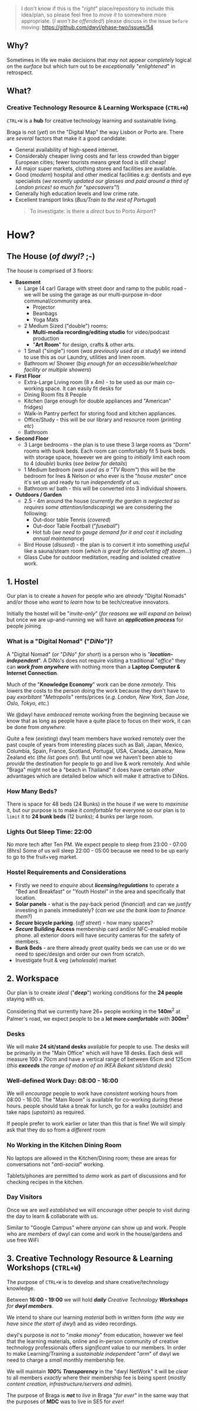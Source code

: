 > I don't know if this is the "_right_" place/repository
to include this idea/plan, so please feel free to _move it_
to somewhere more appropriate. (_I won't be offended!_)
please discuss in the issue `before` moving:
https://github.com/dwyl/phase-two/issues/54

## Why?

Sometimes in life we make decisions
that _may_ not appear _completely_ logical on the _surface_
but which turn out to be _exceptionally_ "_enlightened_" in retrospect.

## What?

### Creative Technology Resource & Learning Workspace (`CTRL+W`)

`CTRL+W` is a **hub** for creative technology learning and sustainable living.

Braga is not (_yet_) on the "Digital Map" the way Lisbon or Porto are.
There are _several_ factors that make it a good candidate:
+ General availability of high-speed internet.
+ Considerably cheaper living costs and far less crowded
than bigger European cities; fewer tourists means great food is still cheap!
+ All major super markets, clothing stores and facilities are available.
+ Good (_modern_) hospital and other medical
facilities e.g: dentists and eye specialists (_we recently updated our glasses
  and paid around a third of London prices! so much for "specsavers"!_)
+ Generally high education levels and low crime rate.
+ Excellent transport links (_Bus/Train to the rest of Portugal_)
  > To investigate: is there a _direct_ bus to Porto Airport?


# How?


## The House (_of dwyl?_ ;-)

The house is comprised of 3 floors:
+ **Basement**
  + Large (4 car) Garage with street door and ramp to the public road - we will
  be using the garage as our multi-purpose in-door communal/community area.
    + Projector
    + Beanbags
    + Yoga Mats
  + 2 Medium Sized ("double") rooms:
    + **Multi-media recording/editing studio** for video/podcast production
    + "**Art Room**" for design, crafts & other arts.
  + 1 Small ("single") room (_was previously used as a study_)
    we intend to use this as our Laundry, utilities and linen room.
  + Bathroom w/ Shower (_big enough for an accessible/wheelchair facility
    or multiple showers_)
+ **First Floor**
  + Extra-Large Living room (8 x 4m) - to be used as our main co-working
  space. It can easily fit desks for
  + Dining Room fits 8 People
  + Kitchen (large enough for double appliances and "American" fridges)
  + Walk-in Pantry perfect for storing food and kitchen appliances.
  + Office/Study - this will be our library and resource room (_printing etc_)
  + Bathroom
+ **Second Floor**
  + 3 Large bedrooms - the plan is to use these 3 large rooms as "Dorm" rooms
    with bunk beds. Each room can comfortably fit 5 bunk beds with
    storage space, however we are going to _initially_ limit each room to 4
    (_double_) bunks (_see below for details_)
  + 1 Medium bedroom (_was used as a "TV Room"_)
  this will be the bedroom for Ines & Nelson
  or who ever is the "_house master_" once it's set up
  and ready to run _independently_ of us.
  + Bathroom w/ bath - this will be converted into 3 individual showers.
+ **Outdoors / Garden**
  + 2.5 - 4m around the house (_currently the garden is neglected
    so requires some attention/landscaping_) we are considering the following:
    + Out-door table Tennis (_covered_)
    + Out-door Table Football ("_fuseball_")
    + Hot tub (_we need to gauge demand for it
      and cost it including annual maintenance_)
  + Bird House (_disused_) - the plan is to convert it into something _useful_
  like a sauna/steam room (_which is great for detox/letting off steam..._)
  + Glass Cube for outdoor meditation, reading and isolated creative work.

## 1. Hostel

Our plan is to create a _haven_
for people who are _already_
"Digital Nomads" and/or those who _want_
to _learn_ how to be tech/creative innovators.

Initially the hostel will be "_invite-only_"
(_for reasons we will expand on below_)
but once we are up-and-running
we will have an ***application process*** for people joining.


### What is a "Digital Nomad" ("_DiNo_")?

A "Digital Nomad" (_or_ "_DiNo_" _for short_)
is a person who is "***location-independent***".
A DiNo's does not require visiting a traditional "_office_"
they can ***work from anywhere***
with nothing more than a **Laptop Computer & Internet Connection**.

Much of the "**Knowledge Economy**" work can be done _remotely_.
This lowers the costs to the person doing the work
because they don't have to pay _exorbitant_ "_Metropolis_" rents/prices
(_e.g. London, New York, San Jose, Oslo, Tokyo, etc._)

We @dwyl have _embraced_ remote working from the beginning because we know
that as long as people have a quite place to focus on their work,
it can be done from _anywhere_.

Quite a few (_existing_) dwyl team members have worked remotely over the past
couple of years from interesting places such as Bali, Japan, Mexico, Columbia,
Spain, France, Scotland, Portugal, USA, Canada, Jamaica, New Zealand etc
(_the list goes on!_).
But until now we haven't been able to _provide_ the destination for people
to go and live & work remotely.
And while "Braga" might not be a "beach in Thailand" it does have
certain _other_ advantages which are detailed below which will
make it attractive to DiNos.


### How Many Beds?

There is space for 48 beds (24 Bunks) in the house if we were to _maximise_ it,
but our purpose is to make it _comfortable_ for everyone
so our plan is to `limit` it to **24 bunk beds** (12 bunks);
4 bunks per large room.


### Lights Out Sleep Time: 22:00

No more tech after Ten PM.
We expect people to sleep from 23:00 - 07:00 (8hrs)
Some of us will sleep 22:00 - 05:00 because we need to be up early to
go to the fruit+veg market.


### Hostel Requirements and Considerations

+ Firstly we need to _enquire_ about ***licensing/regulations***
to operate a "Bed and Breakfast" or "Youth Hostel"
in the area and specifically that location.
+ **Solar panels** - what is the pay-back period (_financial_)
and can we _justify_ investing in panels immediately?
(_can we use the bank loan to finance them_?)
+ **_Secure_ bicycle parking**. (_off street_) - how many spaces?
+ **_Secure_ Building Access** membership card and/or NFC-enabled mobile phone.
  all exterior doors will have security cameras for the safety of members.
+ **Bunk Beds** - are there already _great_ quality beds we can use
or do we need to spec/design and order our own from scratch.
+ Investigate fruit & veg (_wholesale_) market



## 2. Workspace

Our plan is to create _ideal_ ("***deep***") working conditions
for the **24 people** staying with us.

Considering that we currently have 26+ people
working in the **140m**<sup>2</sup> at Palmer's road,
we expect people to be a **lot more _comfortable_**
with **300m**<sup>2</sup>

### Desks

We will make **24 sit/stand desks** available for people to use.
The desks will be primarily in the "Main Office" which will have 18 desks.
Each desk will measure 100 x 70cm
and have a vertical range of between 65cm and 125cm
(_this **exceeds** the range of motion of an IKEA Bekant sit/stand desk_)


### Well-defined Work Day: 08:00 - 16:00

We will _encourage_ people to work have _consistent_ working hours
from 08:00 - 16:00. The "Main Room" is available for
co-working during these hours.
 people should take a break for lunch,
go for a walks (_outside_) and take naps (_upstairs_) as required.

If people prefer to work earlier or later than this
that is fine! We will simply ask that they do so from a _different_ room

### No Working in the Kitchen Dining Room

No laptops are allowed in the Kitchen/Dining room;
these are areas for conversations not "_anti-social_" working.

Tablets/phones are permitted to _demo_ work as part of discussions
and for checking recipes in the kitchen.

### Day Visitors

Once we are _well established_ we will encourage other people
to visit during the day to learn & collaborate with us.

Similar to "Google Campus" where _anyone_ can show up and work.
People who are _members_ of dwyl can come and work in the house/gardens
and use free WiFi

## 3. Creative Technology Resource & Learning Workshops (`CTRL+W`)

The purpose of `CTRL+W` is to develop and share creative/technology knowledge.

Between **16:00 - 19:00** we will hold _**daily**
Creative Technology **Workshops** for **dwyl members**_.

We intend to share our learning _material_ both in written form
(_the way we have since the start of dwyl_) and as video recordings.

dwyl's purpose is _not_ to "_make money_" from education,
however we feel that the learning materials, online and in-person community
of creative technology professionals offers _significant_ value to our members.
In order to make Learning/Training a _sustainable independent_ "_arm_"
of dwyl we need to charge a _small_ monthly membership fee.

We will maintain ***100% Transparency*** in the "dwyl NetWork"
it will be _clear_ to all members _exactly_ where their membership fee
is being spent (_mostly content creation, infrastructure/servers and admin_).




The purpose of Braga is ***not*** to _live_ in Braga "_for ever_"
in the same way that the purposes of **MDC** was to live in SE5 for _ever_!
